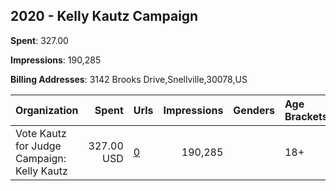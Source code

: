 ## 2020 - Kelly Kautz Campaign 
**Spent**: 327.00

**Impressions**: 190,285

**Billing Addresses**: 3142 Brooks Drive,Snellville,30078,US

|Organization|Spent|Urls|Impressions|Genders|Age Brackets|Country Codes|
|:---|---:|:---|---:|:---|:---|:---|
|Vote Kautz for Judge Campaign: Kelly Kautz|327.00 USD|[0](https://www.snap.com/political-ads/asset/e4ece2f10429bcd1aa3a1477fb24c7c285251dafb7995c78961f4567549d1bdf?mediaType=jpeg)|190,285||18+|united states|
